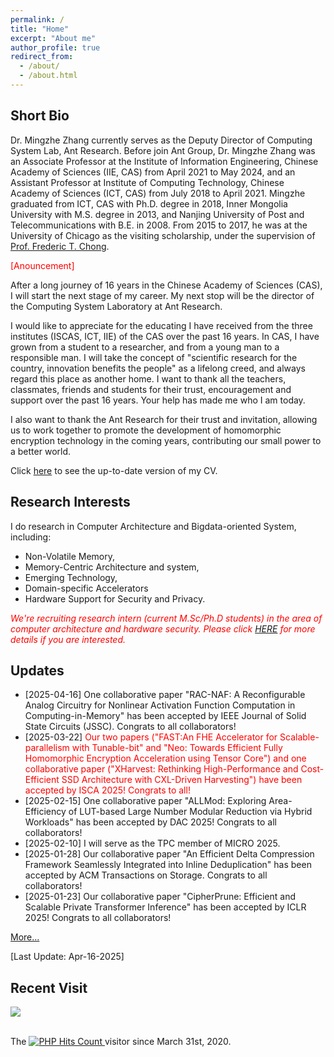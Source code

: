```yaml
---
permalink: /
title: "Home"
excerpt: "About me"
author_profile: true
redirect_from: 
  - /about/
  - /about.html
---
```


## Short Bio
Dr. Mingzhe Zhang currently serves as the Deputy Director of Computing System Lab, Ant Research. Before join Ant Group, Dr. Mingzhe Zhang was an Associate Professor at the Institute of Information Engineering, Chinese Academy of Sciences (IIE, CAS) from April 2021 to May 2024, and an Assistant Professor at Institute of Computing Technology, Chinese Academy of Sciences (ICT, CAS) from July 2018 to April 2021. Mingzhe graduated from ICT, CAS with Ph.D. degree in 2018, Inner Mongolia University with M.S. degree in 2013, and Nanjing University of Post and Telecommunications with B.E. in 2008. From 2015 to 2017, he was at the University of Chicago as the visiting scholarship, under the supervision of [Prof. Frederic T. Chong](http://people.cs.uchicago.edu/~ftchong/). 

<font color="#FF0000">[Anouncement]</font> 

After a long journey of 16 years in the Chinese Academy of Sciences (CAS), I will start the next stage of my career. My next stop will be the director of the Computing System Laboratory at Ant Research. 

I would like to appreciate for the educating I have received from the three institutes (ISCAS, ICT, IIE) of the CAS over the past 16 years. In CAS, I have grown from a student to a researcher, and from a young man to a responsible man. I will take the concept of "scientific research for the country, innovation benefits the people" as a lifelong creed, and always regard this place as another home. I want to thank all the teachers, classmates, friends and students for their trust, encouragement and support over the past 16 years. Your help has made me who I am today.

I also want to thank the Ant Research for their trust and invitation, allowing us to work together to promote the development of homomorphic encryption technology in the coming years, contributing our small power to a better world.

Click [here](../pages/cv) to see the up-to-date version of my CV.


## Research Interests
I do research in Computer Architecture and Bigdata-oriented System, including:

- Non-Volatile Memory,
- Memory-Centric Architecture and system,
- Emerging Technology,
- Domain-specific Accelerators
- Hardware Support for Security and Privacy.

<font color="#FF0000"><i>We're recruiting research intern (current M.Sc/Ph.D students) in the area of computer architecture and hardware security. Please click <a href="../pages/recruiting">HERE</a> for more details if you are interested.</i></font>

## Updates

+ [2025-04-16] One collaborative paper "RAC-NAF: A Reconfigurable Analog Circuitry for Nonlinear Activation Function Computation in Computing-in-Memory" has been accepted by IEEE Journal of Solid State Circuits (JSSC). Congrats to all collaborators!
+ [2025-03-22] <font color="#FF0000">Our two papers ("FAST:An FHE Accelerator for Scalable-parallelism with Tunable-bit" and "Neo: Towards Efficient Fully Homomorphic Encryption Acceleration using Tensor Core") and one collaborative paper ("XHarvest: Rethinking High-Performance and Cost-Efficient SSD Architecture with CXL-Driven Harvesting") have been accepted by ISCA 2025! Congrats to all!</font>
+ [2025-02-15] One collaborative paper "ALLMod: Exploring Area-Efficiency of LUT-based Large Number Modular Reduction via Hybrid Workloads" has been accepted by DAC 2025! Congrats to all collaborators!
+ [2025-02-10] I will serve as the TPC member of MICRO 2025.
+ [2025-01-28] Our collaborative paper "An Efficient Delta Compression Framework Seamlessly Integrated into Inline Deduplication" has been accepted by ACM Transactions on Storage. Congrats to all collaborators!
+ [2025-01-23] Our collaborative paper "CipherPrune: Efficient and Scalable Private Transformer Inference" has been accepted by ICLR 2025! Congrats to all collaborators!


[More...](../news/all-news)

\[Last Update: Apr-16-2025\]

   

## Recent Visit

<a href="https://clustrmaps.com/site/17p9b" title="Visit tracker"><img src="//www.clustrmaps.com/map_v2.png?d=_x7tqyOr885brXGvZjrsKqXa4MFwSfmlCNrM9Pdv_q4&cl=ffffff" /></a>

<br>
<!-- hitwebcounter Code START -->
The <a href="https://www.hitwebcounter.com" target="_blank">
<img src="https://hitwebcounter.com/counter/counter.php?page=7218568&style=0006&nbdigits=8&type=page&initCount=0" title="User Stats" Alt="PHP Hits Count"   border="0" > 
</a> visitor since March 31st, 2020.      
